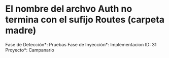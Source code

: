 # El nombre del archvo Auth no termina con el sufijo Routes (carpeta madre)

Fase de Detección*: Pruebas
Fase de Inyección*: Implementacion
ID: 31
Proyecto*: Campanario